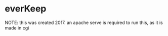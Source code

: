 # everKeep
NOTE: this was created 2017. an apache serve is required to run this, as it is made in cgi
